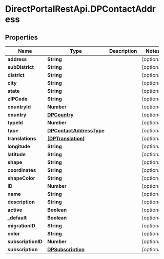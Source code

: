 # DirectPortalRestApi.DPContactAddress

## Properties
Name | Type | Description | Notes
------------ | ------------- | ------------- | -------------
**address** | **String** |  | [optional] 
**subDistrict** | **String** |  | [optional] 
**district** | **String** |  | [optional] 
**city** | **String** |  | [optional] 
**state** | **String** |  | [optional] 
**zIPCode** | **String** |  | [optional] 
**countryId** | **Number** |  | [optional] 
**country** | [**DPCountry**](DPCountry.md) |  | [optional] 
**typeId** | **Number** |  | [optional] 
**type** | [**DPContactAddressType**](DPContactAddressType.md) |  | [optional] 
**translations** | [**[DPTranslation]**](DPTranslation.md) |  | [optional] 
**longitude** | **String** |  | [optional] 
**latitude** | **String** |  | [optional] 
**shape** | **String** |  | [optional] 
**coordinates** | **String** |  | [optional] 
**shapeColor** | **String** |  | [optional] 
**ID** | **Number** |  | [optional] 
**name** | **String** |  | [optional] 
**description** | **String** |  | [optional] 
**active** | **Boolean** |  | [optional] 
**_default** | **Boolean** |  | [optional] 
**migrationID** | **String** |  | [optional] 
**color** | **String** |  | [optional] 
**subscriptionID** | **Number** |  | [optional] 
**subscription** | [**DPSubscription**](DPSubscription.md) |  | [optional] 


